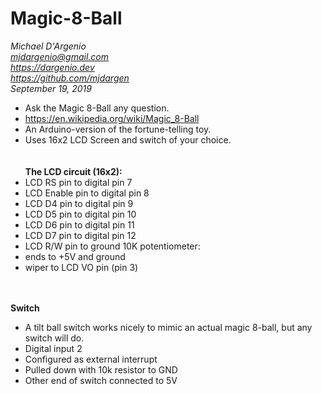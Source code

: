 # Magic-8-Ball
*Michael D'Argenio  
mjdargenio@gmail.com  
https://dargenio.dev  
https://github.com/mjdargen  
September 19, 2019*   

* Ask the Magic 8-Ball any question.  
* https://en.wikipedia.org/wiki/Magic_8-Ball  
* An Arduino-version of the fortune-telling toy.  
* Uses 16x2 LCD Screen and switch of your choice.  
\
\
**The LCD circuit (16x2):**
* LCD RS pin to digital pin 7
* LCD Enable pin to digital pin 8
* LCD D4 pin to digital pin 9
* LCD D5 pin to digital pin 10
* LCD D6 pin to digital pin 11
* LCD D7 pin to digital pin 12
* LCD R/W pin to ground
 10K potentiometer:
* ends to +5V and ground
* wiper to LCD VO pin (pin 3)

[//]: # (Hello)
      \
      \
**Switch**
* A tilt ball switch works nicely to mimic an actual magic 8-ball, but any switch will do.
* Digital input 2
* Configured as external interrupt
* Pulled down with 10k resistor to GND
* Other end of switch connected to 5V
